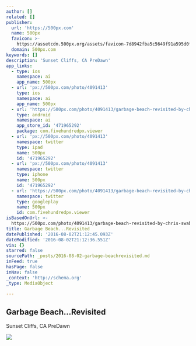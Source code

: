 ```yaml
---
author: []
related: []
publisher:
  url: 'https://500px.com'
  name: 500px
  favicon: >-
    https://assetcdn.500px.org/assets/favicon-7d8942fba5c5649f91a595d0fc749c83.ico
  domain: 500px.com
keywords: []
description: 'Sunset Cliffs, CA PreDawn'
app_links:
  - type: ios
    namespace: ai
    app_name: 500px
  - url: 'px://500px.com/photo/4091413'
    type: ios
    namespace: ai
    app_name: 500px
  - url: 'https://500px.com/photo/4091413/garbage-beach-revisited-by-chris-swabb'
    type: android
    namespace: ai
    app_store_id: '471965292'
    package: com.fivehundredpx.viewer
  - url: 'px://500px.com/photo/4091413'
    namespace: twitter
    type: ipad
    name: 500px
    id: '471965292'
  - url: 'px://500px.com/photo/4091413'
    namespace: twitter
    type: iphone
    name: 500px
    id: '471965292'
  - url: 'https://500px.com/photo/4091413/garbage-beach-revisited-by-chris-swabb'
    namespace: twitter
    type: googleplay
    name: 500px
    id: com.fivehundredpx.viewer
isBasedOnUrl: >-
  https://500px.com/photo/4091413/garbage-beach-revisited-by-chris-swabb?ctx_page=2&from=user&user_id=502772
title: Garbage Beach...Revisited
datePublished: '2016-08-02T21:12:45.093Z'
dateModified: '2016-08-02T21:12:36.551Z'
via: {}
starred: false
sourcePath: _posts/2016-08-02-garbage-beachrevisited.md
inFeed: true
hasPage: false
inNav: false
_context: 'http://schema.org'
_type: MediaObject

---
```

<article style=""><h1>Garbage Beach...Revisited</h1><p>Sunset Cliffs, CA PreDawn</p><img src="https://drscdn.500px.org/photo/4091413/q%3D80_m%3D2000/4698a2f1a7660f0c807382e1454cb30a" /></article>